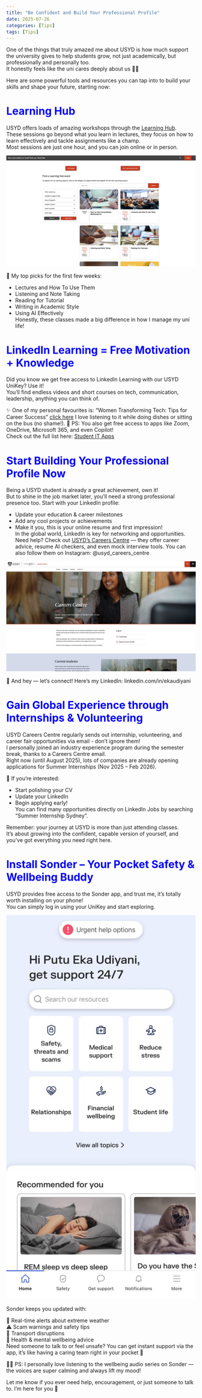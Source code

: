 ```yaml
---
title: "Be Confident and Build Your Professional Profile"
date: 2025-07-26
categories: [Tips]
tags: [Tips]
---
```


One of the things that truly amazed me about USYD is how much support the university gives to help students grow, not just academically, but professionally and personally too.  
It honestly feels like the uni cares deeply about us 🥹💙

Here are some powerful tools and resources you can tap into to build your skills and shape your future, starting now:

# <span style="color:blue; font-weight:bold;">Learning Hub</span>  
USYD offers loads of amazing workshops through the [Learning Hub](https://learning-hub.sydney.edu.au/homepage/aclanguage).  
These sessions go beyond what you learn in lectures, they focus on how to learn effectively and tackle assignments like a champ.  
Most sessions are just one hour, and you can join online or in person.  

![Image](/assets/img/WhatsApp%20Image%202025-07-26%20at%2021.57.42.jpeg)

🧠 My top picks for the first few weeks:  

- Lectures and How To Use Them
- Listening and Note Taking
- Reading for Tutorial
- Writing in Academic Style
- Using AI Effectively  
Honestly, these classes made a big difference in how I manage my uni life!


# <span style="color:blue; font-weight:bold;">LinkedIn Learning = Free Motivation + Knowledge</span>
Did you know we get free access to LinkedIn Learning with our USYD UniKey? Use it!  
You’ll find endless videos and short courses on tech, communication, leadership, anything you can think of.


✨ One of my personal favourites is:
“Women Transforming Tech: Tips for Career Success” [click here]((https://www.linkedin.com/learning/women-transforming-tech-tips-for-career-success/career-advice-from-women-transforming-tech?u=2196204))
I love listening to it while doing dishes or sitting on the bus (no shame!).
📲 PS: You also get free access to apps like Zoom, OneDrive, Microsoft 365, and even Copilot!  
Check out the full list here: [Student IT Apps](https://www.sydney.edu.au/students/student-it/apps.html)


# <span style="color:blue; font-weight:bold;">Start Building Your Professional Profile Now</span>  
Being a USYD student is already a great achievement, own it!  
But to shine in the job market later, you’ll need a strong professional presence too. Start with your LinkedIn profile:
- Update your education & career milestones  
- Add any cool projects or achievements  
- Make it you, this is your online resume and first impression!  
In the global world, LinkedIn is key for networking and opportunities.  
Need help? Check out [USYD’s Careers Centre](https://www.sydney.edu.au/careers/) — they offer career advice, resume AI checkers, and even mock interview tools.
You can also follow them on Instagram: @usyd_careers_centre  

![Image](/assets/img/WhatsApp%20Image%202025-07-26%20at%2022.23.19.jpeg)

🤝 And hey — let’s connect!
Here’s my LinkedIn: linkedin.com/in/ekaudiyani


# <span style="color:blue; font-weight:bold;">Gain Global Experience through Internships & Volunteering</span>  
USYD Careers Centre regularly sends out internship, volunteering, and career fair opportunities via email - don’t ignore them!  
I personally joined an industry experience program during the semester break, thanks to a Careers Centre email.  
Right now (until August 2025), lots of companies are already opening applications for Summer Internships (Nov 2025 – Feb 2026).  

🎯 If you’re interested:

- Start polishing your CV
- Update your LinkedIn
- Begin applying early!  
You can find many opportunities directly on LinkedIn Jobs by searching “Summer Internship Sydney”.  

Remember: your journey at USYD is more than just attending classes.  
It’s about growing into the confident, capable version of yourself, and you’ve got everything you need right here.  


# <span style="color:blue; font-weight:bold;">Install Sonder – Your Pocket Safety & Wellbeing Buddy</span>  
USYD provides free access to the Sonder app, and trust me, it’s totally worth installing on your phone!  
You can simply log in using your UniKey and start exploring.  

![Image](/assets/img/WhatsApp%20Image%202025-07-26%20at%2022.50.08.jpeg)

Sonder keeps you updated with:  

🚨 Real-time alerts about extreme weather  
⚠️ Scam warnings and safety tips  
🚧 Transport disruptions  
🧠 Health & mental wellbeing advice  
Need someone to talk to or feel unsafe? You can get instant support via the app, it’s like having a caring team right in your pocket 🫶  

🧘‍♀️ PS: I personally love listening to the wellbeing audio series on Sonder — the voices are super calming and always lift my mood!


Let me know if you ever need help, encouragement, or just someone to talk to. I’m here for you 💛






